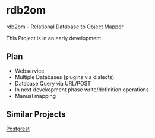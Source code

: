# rdb2om
rdb2om - Relational Database to Object Mapper

This Project is in an early development.

## Plan

- Webservice
- Multiple Databases (plugins via dialects)
- Database Query via URL/POST
- In next devekopment phase write/definition operations
- Manual mapping


## Similar Projects

 [Postgrest](https://postgrest.com/)

